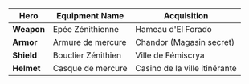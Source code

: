 | Hero  | Equipment Name            | Acquisition                          |
|-------|--------------------|--------------------------------------|
| **Weapon** |Epée Zénithienne          | Hameau d'El Forado                   |
| **Armor**  |Armure de mercure         | Chandor (Magasin secret)             |
| **Shield**  |Bouclier Zénithien        | Ville de Fémiscrya                   |
| **Helmet** |Casque de mercure         | Casino de la ville itinérante         |

